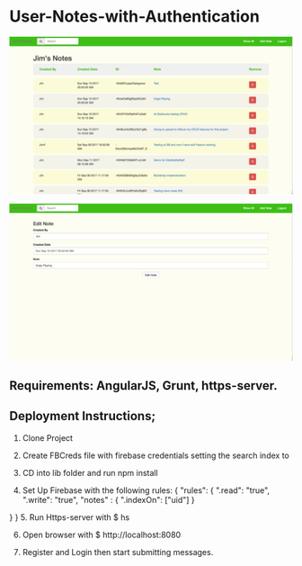 # User-Notes-with-Authentication

![Alt text](usernotes1.png?raw=true "Title")

![Alt text](usernotes2.png?raw=true "Title")

## Requirements: AngularJS, Grunt, https-server.

## Deployment Instructions;

1. Clone Project

2. Create FBCreds file with firebase credentials setting the search index to

3. CD into lib folder and run npm install

4. Set Up Firebase with the following rules:
{
  "rules": {
    ".read": "true",
    ".write": "true",
      "notes" : {
        ".indexOn": ["uid"]
      }
    
  }
}
5. Run Https-server with $ hs

6. Open browser with $ http://localhost:8080

7. Register and Login then start submitting messages.